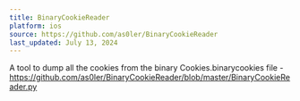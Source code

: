 ```yaml
---
title: BinaryCookieReader
platform: ios
source: https://github.com/as0ler/BinaryCookieReader
last_updated: July 13, 2024
---
```


A tool to dump all the cookies from the binary Cookies.binarycookies file - <https://github.com/as0ler/BinaryCookieReader/blob/master/BinaryCookieReader.py>
